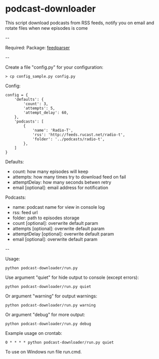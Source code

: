 podcast-downloader
==================

This script download podcasts from RSS feeds, notify you on email and rotate files when new episodes is come

--

Required:
Package: [feedparser](https://pypi.python.org/pypi/feedparser)

--

Create a file "config.py" for your configuration:
```
> cp config_sample.py config.py
```

Config:

```
config = {
    'defaults': {
        'count': 3,
        'attempts': 5,
        'attempt_delay': 60,
    },
    'podcasts': [
        {
            'name': 'Radio-T',
            'rss': 'http://feeds.rucast.net/radio-t',
            'folder': '../podcasts/radio-t',
        },
    ]
}
```

Defaults:
* count: how many episodes will keep
* attempts: how many times try to download feed on fail
* attemptDelay: how many seconds betwen retry
* email [optional]: email address for notification

Podcasts:
* name: podcast name for view in console log
* rss: feed url
* folder: path to episodes storage
* count [optional]: overwrite default param
* attempts [optional]: overwrite default param
* attemptDelay [optional]: overwrite default param
* email [optional]: overwrite default param

--

Usage:
```
python podcast-downloader/run.py
```

Use argument "quiet" for hide output to console (except errors):
```
python podcast-downloader/run.py quiet
```

Or argument "warning" for output warnings:
```
python podcast-downloader/run.py warning
```

Or argument "debug" for more output:
```
python podcast-downloader/run.py debug
```

Example usage on crontab:
```
0 * * * * python podcast-downloader/run.py quiet
```

To use on Windows run file run.cmd.
